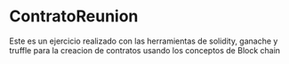 # ContratoReunion
Este es un ejercicio realizado con las herramientas de solidity, ganache y truffle para la creacion de contratos usando los conceptos de Block chain
